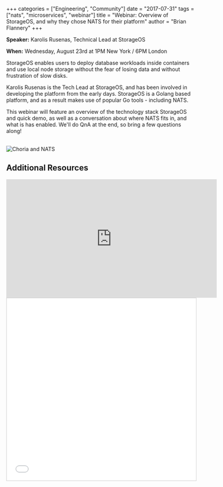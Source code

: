+++
categories = ["Engineering", "Community"]
date = "2017-07-31"
tags = ["nats", "microservices", "webinar"]
title = "Webinar: Overview of StorageOS, and why they chose NATS for their platform"
author = "Brian Flannery"
+++

**Speaker:** Karolis Rusenas, Technical Lead at StorageOS

**When:** Wednesday, August 23rd at 1PM New York / 6PM London

StorageOS enables users to deploy database workloads inside containers and use local node storage without the fear of losing data and without frustration of slow disks.

Karolis Rusenas is the Tech Lead at StorageOS, and has been involved in developing the platform from the early days. StorageOS is a Golang based platform, and as a result makes use of popular Go tools - including NATS.

This webinar will feature an overview of the technology stack StorageOS and quick demo, as well as a conversation about where NATS fits in, and what is has enabled. We'll do QnA at the end, so bring a few questions along!

<br>

<img class="img-responsive center-block" alt="Choria and NATS" src="/img/blog/webinar-storageos.png">

<br>

<!-- <a target="_blank" href="https://attendee.gotowebinar.com/register/6813019732208491010" class="btn btn-primary btn-lg btn-block">Register for Webinar</a> -->

<h2>Additional Resources</h2>

<div class="row">
  <div class="col-md-12">
    <div class="center-block">
      <div class="embed-responsive embed-responsive-16by9">
        <iframe width="560" height="315" src="https://www.youtube.com/embed/ZFrqnyzWcro" frameborder="0" allowfullscreen></iframe>
      </div>
    </div>
  </div>
</div>

<div class="row">
  <div class="col-md-12">
    <div class="center-block text-center">
      <iframe src="//www.slideshare.net/slideshow/embed_code/key/hXkGV9aoqG4Dfm" width="595" height="485" frameborder="0" marginwidth="0" marginheight="0" scrolling="no" style="border:1px solid #CCC; border-width:1px; margin-bottom:5px; max-width: 100%;" allowfullscreen> </iframe>
    </div>
  </div>
</div>
